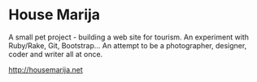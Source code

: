 House Marija
============

A small pet project - building a web site for tourism. 
An experiment with Ruby/Rake, Git, Bootstrap... 
An attempt to be a photographer, designer, coder and writer all at once.

http://housemarija.net

